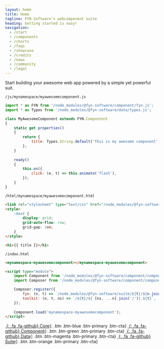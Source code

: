 ```yaml
---
layout: home
title: Home
tagline: FYN Software's webcomponent suite
heading: Getting started is easy!
navigation:
  - /start
  - /components
  - /charts
  - /faqs
  - /showcase
  - /credits
  - /news
  - /community
  - /legal
---
```


Start building your awesome web app powered by a simple yet powerful suit.

`/js/mynamespace/myawesomecomponent.js`
```js
import * as FYN from '/node_modules/@fyn-software/component/fyn.js';
import * as Types from '/node_modules/@fyn-software/data/types.js';

class MyAwesomeComponent extends FYN.Compontent
{
    static get properties()
    {
        return {
            title: Types.String.default('This is my awesome component'),
        };
    }
    
    ready()
    {
        this.on({
            click: (e, t) => this.animate('flash'),
        });
    }
}
```

`/html/mynamespace/myawesomecomponent.html`
```html
<link rel="stylesheet" type="text/css" href="/node_modules/@fyn-software/suite/css/style.css">
<style>
    :host {
        display: grid;
        grid-auto-flow: row;
        grid-gap: 1em;
    }
</style>

<h1>{{ title }}</h1>

```

`/index.html`
```html
<mynamespace-myawesomecomponent></mynamespace-myawesomecomponent>

<script type="module">
    import Component from '/node_modules/@fyn-software/component/component.js';
    import Composer from '/node_modules/@fyn-software/component/composer.js';

    Composer.register({
        fyn: (n, t) => `/node_modules/@fyn-software/suite/${t}/${n.join('/')}.${t}`,
        toolkit: (n, t, ns) => `/${t}/${ [ns, ...n].join('/')}.${t}`,
    });
  
    Component.load('mynamespace-myawesomecomponent');
</script>
```

<div class="cta-container">

[*&nbsp;*{: .fa .fa-github} Core][CORE]{: .btn .btn-blue .btn-primary .btn-cta}
[*&nbsp;*{: .fa .fa-github} Component][COMP]{: .btn .btn-green .btn-primary .btn-cta}
[*&nbsp;*{: .fa .fa-github} Data][DATA]{: .btn .btn-magenta .btn-primary .btn-cta}
[*&nbsp;*{: .fa .fa-github} Suite][SUITE]{: .btn .btn-orange .btn-primary .btn-cta}

</div>

[CORE]: https://github.com/FYN-Software/core
[COMP]: https://github.com/FYN-Software/component
[DATA]: https://github.com/FYN-Software/data
[SUITE]: https://github.com/FYN-Software/suite
